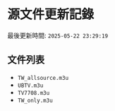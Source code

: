# 源文件更新記錄

最後更新時間: `2025-05-22 23:29:19`

## 文件列表
- `TW_allsource.m3u`
- `UBTV.m3u`
- `TV7708.m3u`
- `TW_only.m3u`
